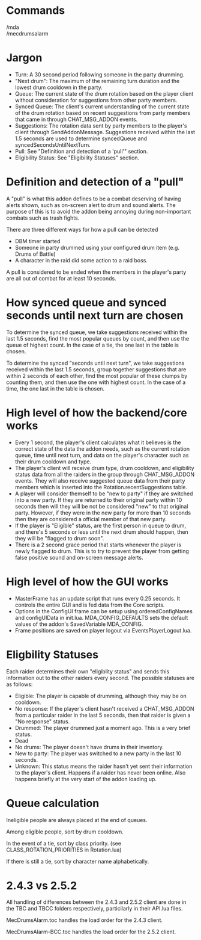 # Commands
/mda  
/mecdrumsalarm

# Jargon
* Turn: A 30 second period following someone in the party drumming.  
* "Next drum": The maximum of the remaining turn duration and the lowest drum cooldown in the party.  
* Queue: The current state of the drum rotation based on the player client without consideration for suggestions from other party members.
* Synced Queue: The client's current understanding of the current state of the drum rotation based on recent suggestions from party members that came in through CHAT_MSG_ADDON events.
* Suggestions: The rotation data sent by party members to the player's client through SendAddonMessage. Suggestions received within the last 1.5 seconds are used to determine syncedQueue and syncedSecondsUntilNextTurn.  
* Pull: See "Definition and detection of a 'pull'" section. 
* Eligibility Status: See "Eligibility Statuses" section.

# Definition and detection of a "pull"
A "pull" is what this addon defines to be a combat deserving of having alerts shown, such as on-screen alert to drum and sound alerts. The purpose of this is to avoid the addon being annoying during non-important combats such as trash fights.

There are three different ways for how a pull can be detected
* DBM timer started
* Someone in party drummed using your configured drum item (e.g. Drums of Battle)
* A character in the raid did some action to a raid boss.

A pull is considered to be ended when the members in the player's party are all out of combat for at least 10 seconds.

# How synced queue and synced seconds until next turn are chosen
To determine the synced queue, we take suggestions received within the last 1.5 seconds, find the most popular queues by count, and then use the queue of highest count. In the case of a tie, the one last in the table is chosen.

To determine the synced "seconds until next turn", we take suggestions received within the last 1.5 seconds, group together suggestions that are within 2 seconds of each other, find the most popular of these clumps by counting them, and then use the one with highest count. In the case of a time, the one last in the table is chosen.

# High level of how the backend/core works
* Every 1 second, the player's client calculates what it believes is the correct state of the data the addon needs, such as the current rotation queue, time until next turn, and data on the player's character such as their drum cooldown and type.
* The player's client will receive drum type, drum cooldown, and eligibility status data from all the raiders in the group through CHAT_MSG_ADDON events. They will also receive suggested queue data from their party members which is inserted into the Rotation.recentSuggestions table.
* A player will consider themself to be "new to party" if they are switched into a new party. If they are returned to their original party within 10 seconds then will they will be not be considered "new" to that original party. However, if they were in the new party for more than 10 seconds then they are considered a official member of that new party.
* If the player is "Eligible" status, are the first person in queue to drum, and there's 5 seconds or less until the next drum should happen, then they will be "flagged to drum soon".
* There is a 2 second grace period that starts whenever the player is newly flagged to drum. This is to try to prevent the player from getting false positive sound and on-screen message alerts.

# High level of how the GUI works
* MasterFrame has an update script that runs every 0.25 seconds. It controls the entire GUI and is fed data from the Core scripts.
* Options in the ConfigUI frame can be setup using orderedConfigNames and configUIData in init.lua. MDA_CONFIG_DEFAULTS sets the default values of the addon's SavedVariable MDA_CONFIG.
* Frame positions are saved on player logout via EventsPlayerLogout.lua.

# Eligbility Statuses
Each raider determines their own "eligiblity status" and sends this information out to the other raiders every second. The possible statuses are as follows:

* Eligible: The player is capable of drumming, although they may be on cooldown.
* No response: If the player's client hasn't received a CHAT_MSG_ADDON from a particular raider in the last 5 seconds, then that raider is given a "No response" status.
* Drummed: The player drummed just a moment ago. This is a very brief status.
* Dead
* No drums: The player doesn't have drums in their inventory.
* New to party: The player was switched to a new party in the last 10 seconds.
* Unknown: This status means the raider hasn't yet sent their information to the player's client. Happens if a raider has never been online. Also happens briefly at the very start of the addon loading up.

# Queue calculation
Ineligible people are always placed at the end of queues.

Among eligible people, sort by drum cooldown.

In the event of a tie, sort by class priority. (see CLASS_ROTATION_PRIORITIES in Rotation.lua)

If there is still a tie, sort by character name alphabetically.

# 2.4.3 vs 2.5.2
All handling of differences between the 2.4.3 and 2.5.2 client are done in the TBC and TBCC folders respectively, particilarly in their API.lua files.

MecDrumsAlarm.toc handles the load order for the 2.4.3 client.

MecDrumsAlarm-BCC.toc handles the load order for the 2.5.2 client.

